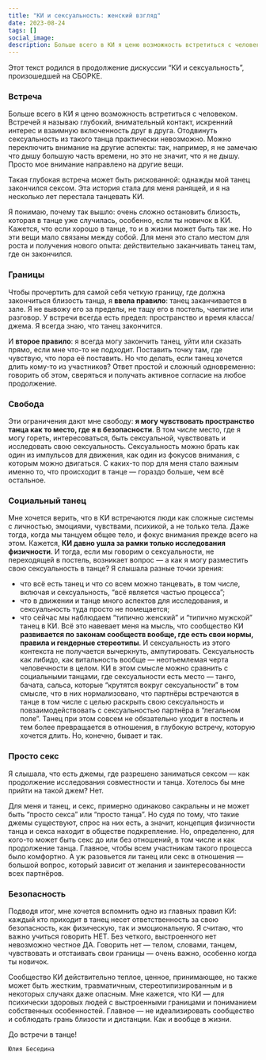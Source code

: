 ```yaml
---
title: "КИ и сексуальность: женский взгляд"
date: 2023-08-24
tags: []
social_image: 
description: Больше всего в КИ я ценю возможность встретиться с человеком. Встречей я называю глубокий, внимательный контакт, искренний интерес и&nbsp;...
---
```


Этот текст родился в продолжение дискуссии “КИ и сексуальность”, произошедшей на СБОРКЕ. 

### Встреча
Больше всего в КИ я ценю возможность встретиться с человеком. Встречей я называю глубокий, внимательный контакт, искренний интерес и взаимную включенность друг в друга. Отодвинуть сексуальность из такого танца практически невозможно. Можно переключить внимание на другие аспекты: так, например, я не замечаю что дышу большую часть времени, но это не значит, что я не дышу. Просто мое внимание направлено на другие вещи.

Такая глубокая встреча может быть рискованной: однажды мой танец закончился сексом. Эта история стала для меня ранящей, и я на несколько лет перестала танцевать КИ. 

Я понимаю, почему так вышло: очень сложно остановить близость, которая в танце уже случилась, особенно, если ты новичок в КИ. Кажется, что если хорошо в танце, то и в жизни может быть так же. Но эти вещи мало связаны между собой. Для меня это стало местом для роста и получения нового опыта: действительно заканчивать танец там, где он закончился.  

### Границы
Чтобы прочертить для самой себя четкую границу, где должна закончиться близость танца, я **ввела правило**: танец заканчивается в зале. Я не вывожу его за пределы, не тащу его в постель, чаепитие или разговор. У встречи всегда есть предел: пространство и время класса/джема. Я всегда знаю, что танец закончится. 

И **второе правило**: я всегда могу закончить танец, уйти или сказать прямо, если мне что-то не подходит. Поставить точку там, где чувствую, что пора её поставить. Но что делать, если танец хочется длить кому-то из участников? Ответ простой и сложный одновременно: говорить об этом, сверяться и получать активное согласие на любое продолжение. 

### Свобода
Эти ограничения дают мне свободу: **я могу чувствовать пространство танца как то место, где я в безопасности**. В том числе место, где я могу гореть, интересоваться, быть сексуальной, чувствовать и исследовать свою сексуальность. Сексуальность можно брать как один из импульсов для движения, как один из фокусов внимания, с которым можно двигаться. С каких-то пор для меня стало важным именно то, что происходит в танце —  гораздо больше, чем всё остальное.

### Социальный танец
Мне хочется верить, что в КИ встречаются люди как сложные системы с личностью, эмоциями, чувствами, психикой, а не только тела. Даже тогда, когда мы танцуем общее тело, и фокус внимания прежде всего на этом. Кажется, **КИ давно ушла за рамки только исследования физичности**. И тогда, если мы говорим о сексуальности, не переходящей в постель, возникает вопрос —  а как я могу разместить свою сексуальность в танце? Я слышала разные точки зрения: 
-	что всё есть танец и что со всем можно танцевать, в том числе, включая и сексуальность, “всё является частью процесса”;
-	что в движении и танце много аспектов для исследования, и сексуальность туда просто не помещается;
-	что сейчас мы наблюдаем “типично женский” и “типично мужской” танец в КИ. 
Всё это навевает меня на мысль, что сообщество КИ **развивается по законам сообществ вообще, где есть свои нормы, правила и гендерные стереотипы**. И сексуальность из этого контекста не получается вычеркнуть, ампутировать. Сексуальность как либидо, как витальность вообще — неотъемлемая черта человечности в целом. КИ в этом смысле можно сравнить с социальными танцами, где сексуальности есть место —  танго, бачата, сальса, которые “крутятся вокруг сексуальности” в том смысле, что в них нормализовано, что партнёры встречаются в танце в том числе с целью раскрыть свою сексуальность и повзаимодействовать с сексуальностью партнёра в “легальном поле”. 
Танец при этом совсем не обязательно уходит в постель и тем более превращается в отношения, в глубокую встречу, которую хочется длить. Но, конечно, бывает и так. 

### Просто секс
Я слышала, что есть джемы, где разрешено заниматься сексом —  как продолжение исследования совместности и танца. Хотелось бы мне прийти на такой джем? Нет. 

Для меня и танец, и секс, примерно одинаково сакральны и не может быть “просто секса” или “просто танца”. Но судя по тому, что такие джемы существуют, спрос на них есть, а значит, концепция физичности танца и секса находит в обществе подкрепление. Но, определенно, для кого-то может быть секс до или без отношений, в том числе и как продолжение танца. Главное, чтобы всем участникам такого процесса было комфортно. А уж разовьется ли танец или секс в отношения —  большой вопрос, который зависит от желания и заинтересованности всех партнёров.

### Безопасность 
Подводя итог, мне хочется вспомнить одно из главных правил КИ: каждый кто приходит в танец несет ответственность за свою безопасность, как физическую, так и эмоциональную. Я считаю, что важно учиться говорить НЕТ. Без четкого, выстроенного нет невозможно честное ДА. Говорить нет —  телом, словами, танцем, чувствовать и отстаивать свои границы — очень важно, особенно когда ты новичок. 

Сообщество КИ действительно теплое, ценное, принимающее, но также может быть жестким, травматичным, стереотипизированным и в некоторых случаях даже опасным. Мне кажется, что КИ —  для психически здоровых людей с выстроенными границами и пониманием собственных особенностей. Главное —  не идеализировать сообщество и соблюдать грань близости и дистанции. Как и вообще в жизни. 

До встречи в танце! 

```Юлия Беседина```